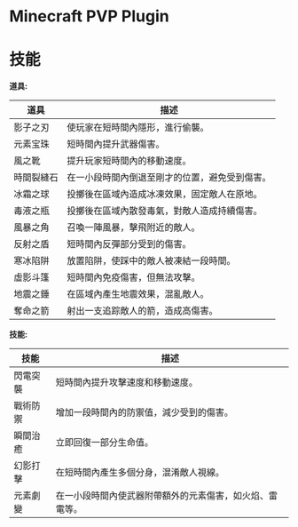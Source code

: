 # Minecraft PVP Plugin

# 技能
**道具:**

| 道具           | 描述                                           |
|--------------|----------------------------------------------|
| 影子之刃         | 使玩家在短時間內隱形，進行偷襲。                        |
| 元素宝珠         | 短時間內提升武器傷害。                            |
| 風之靴           | 提升玩家短時間內的移動速度。                         |
| 時間裂縫石        | 在一小段時間內倒退至剛才的位置，避免受到傷害。           |
| 冰霜之球         | 投擲後在區域內造成冰凍效果，固定敵人在原地。                |
| 毒液之瓶         | 投擲後在區域內散發毒氣，對敵人造成持續傷害。                |
| 風暴之角         | 召喚一陣風暴，擊飛附近的敵人。                        |
| 反射之盾         | 短時間內反彈部分受到的傷害。                          |
| 寒冰陷阱         | 放置陷阱，使踩中的敵人被凍結一段時間。                   |
| 虛影斗篷         | 短時間內免疫傷害，但無法攻擊。                         |
| 地震之錘         | 在區域內產生地震效果，混亂敵人。                      |
| 奪命之箭         | 射出一支追踪敵人的箭，造成高傷害。                    |

**技能:**

| 技能           | 描述                                           |
|--------------|----------------------------------------------|
| 閃電突襲          | 短時間內提升攻擊速度和移動速度。                      |
| 戰術防禦          | 增加一段時間內的防禦值，減少受到的傷害。                   |
| 瞬間治癒          | 立即回復一部分生命值。                            |
| 幻影打擊          | 在短時間內產生多個分身，混淆敵人視線。                   |
| 元素劇變          | 在一小段時間內使武器附帶額外的元素傷害，如火焰、雷電等。       |
